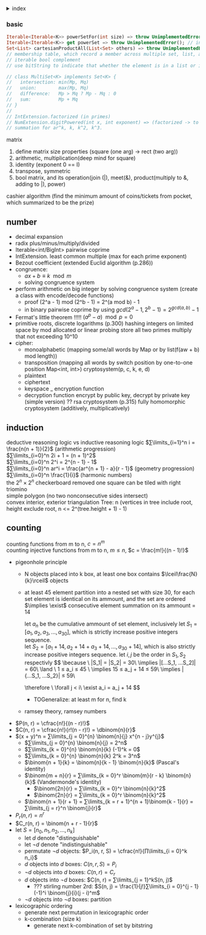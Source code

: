 <details>
    <summary>index</summary>

[basic](#basic)
[number](#number)
[induction](#induction)

</details>

### basic
```dart
Iterable<Iterable<K>> powerSetFor(int size) => throw UnimplementedError(); // combinations from 0 to n
Iterable<Iterable<K>> get powerSet => throw UnimplementedError(); // include empty set
Set<List> cartesianProductAll(List<Set> others) => throw UnimplementedError();
// membership table, which record a member across multiple set, list, aka bool matrix/dataframe
// iterable bool complement
// use bitString to indicate that whether the element is in a list or iterable
```

```dart
// class MultiSet<K> implements Set<K> {
//   intersection: min(Mp, Mq)
//   union:        max(Mp, Mq)
//   difference:   Mp > Mq ? Mp - Mq : 0
//   sum:          Mp + Mq
// }
//
// IntExtension.factorized (in primes)
// NumExtension.digitPowered(int x, int exponent) => (factorized -> to prime log10_2 * 32).floor();
// summation for ar^k, k, k^2, k^3.
```

matrix
1. define matrix size properties (square (one arg) -> rect (two arg))
2. arithmetic, multiplication(deep mind for square)
3. identity (exponent 0 == I)
4. transpose, symmetric
5. bool matrix, and its operation(join (|), meet(&), product(multiply to &, adding to |), power)

cashier algorithm (find the minimum amount of coins/tickets from pocket, which summarized to be the prize)

## number
- decimal expansion
- radix plus/minus/multiply/divided
- Iterable<int/BigInt> pairwise coprime
- IntExtension. least common multiple (max for each prime exponent)
- Bezout coefficient (extended Euclid algorithm (p.286))
- congruence:
    - $ax + b \equiv k \mod m$
    - solving congruence system
- perform arithmetic on big integer by solving congruence system (create a class with encode/decode functions)
   - proof (2^a - 1) mod (2^b - 1) = 2^(a mod b) - 1
   - in binary pairwise coprime by using $gcd(2^a - 1, 2^b - 1) = 2^{gcd(a, b)} - 1$
- Fermat's little theorem !!!!! $(a^p - a) \mod p = 0$
- primitive roots, discrete logarithms (p.300)
hashing integers on limited space by mod allocated or linear probing
store all two primes multiply that not exceeding 10^10
- cipher:
   - monoalphabetic (mapping some/all words by Map or by list(f(aw + b) mod length))
   - transposition (mapping all words by switch position by one-to-one position Map<int, int>)
cryptosystem(p, c, k, e, d)
   - plaintext
   - ciphertext
   - keyspace
   _ encryption function
   - decryption function
encrypt by public key, decrypt by private key (simple version) ??
rsa cryptosystem (p.315)
fully homomorphic cryptosystem (additively, multiplicatively)

## induction
deductive reasoning logic vs inductive reasoning logic
$∑\limits_{i=1}^n i = \frac{n(n + 1)}{2}$ (arithmetic progression)\
$∑\limits_{i=0}^n 2i + 1 = (n + 1)^2$ \
$∑\limits_{i=0}^n 2^i = 2^{n - 1} - 1$ \
$∑\limits_{i=0}^n ar^i = \frac{ar^{n + 1} - a}{r - 1}$ (geometry progression)\
$∑\limits_{i=0}^n \frac{1}{i}$ (harmonic numbers)\
the $2^n \times 2^n$ checkerboard removed one square can be tiled with right triomino\
simple polygon (no two nonconsecutive sides intersect)\
convex
interior, exterior
triangulation
Tree: n (vertices in tree include root, height exclude root, n <= 2^(tree.height + 1) - 1)

## counting
counting functions from m to n, $c = n^m$\
counting injective functions from m to n, $m ≤ n$, $c = \frac{m!}{(n - 1)!}$

- pigeonhole principle
    - N objects placed into k box, at least one box contains $\lceil\frac{N}{k}\rceil$ objects
    - at least 45 element partition into a nested set with size 30, for each set element is identical on its ammount, and the set are ordered $\implies \exist$ consecutive element summation on its ammount $=$ 14

        
        let $a_n$ be the cumulative ammount of set element, inclusively
        let $S_1 = [a_1, a_2, a_3, ..., a_{30}]$, which is strictly increase positive integers sequence.\
        let $S_2 = [a_1 + 14, a_2 + 14 + a_3 + 14, ..., a_{30} + 14]$, which is also strictly increase positive integers sequence.
        let $i, j$ be the order in $S_1, S_2$ respectivly
        $$
        \because \\
        |S_1| = |S_2| = 30\\
        \implies |[...S_1, ...S_2]| = 60\\
        \land \\
        1 ≤ a_i ≤ 45 \\
        \implies 15 ≤ a_j + 14 ≤ 59\\
        \implies |\{...S_1, ...S_2\}| ≤ 59\\

        \therefore \\
        \forall j < i\\
        \exist a_i = a_j + 14
        $$

        -  TOGeneralize: at least m for n, find k
    - ramsey theory, ramsey numbers
- $P(n, r) = \cfrac{n!}{(n - r)!}$
- $C(n, r) = \cfrac{n!}{r!(n - r)!} = \dbinom{n}{r}$
- $(x + y)^n = ∑\limits_{j = 0}^{n} \binom{n}{j} x^{n - j}y^{j}$
    - $∑\limits_{j = 0}^{n} \binom{n}{j} = 2^n$
    - $∑\limits_{k = 0}^{n} \binom{n}{k} (-1)^k = 0$
    - $∑\limits_{k = 0}^{n} \binom{n}{k} 2^k = 3^n$
    - $\binom{n + 1}{k} = \binom{n}{k - 1} \binom{n}{k}$ (Pascal's identity)
    - $\binom{m + n}{r} = ∑\limits_{k = 0}^r \binom{m}{r - k} \binom{n}{k}$ (Vandermonde's identity)
        - $\binom{2n}{r} = ∑\limits_{k = 0}^r \binom{n}{k}^2$
        - $\binom{2n}{r} = ∑\limits_{k = 0}^r \binom{n}{k}^2$
    - $\binom{n + 1}{r + 1} = ∑\limits_{k = r + 1}^{n + 1}\binom{k - 1}{r} = ∑\limits_{j = r}^n \binom{j}{r}$
- $P_r(n, r) = n^r$
- $C_r(n, r) = \binom{n + r - 1}{r}$
- let $S = [n_0, n_1, n_2, ..., n_k]$
    - let $d$ denote "distinguishable"
    - let $¬d$ denote "indistinguishable"
    -  permutate $¬d$ objects: $P_i(n, r, S) = \cfrac{n!}{∏\limits_{i = 0}^k n_i}$
    - $d$ objects into $d$ boxes: $C(n, r, S) = P_i$
    - $¬d$ objects into $d$ boxes: $C(n, r) = C_r$
    - $d$ objects into $¬d$ boxes: $C(n, r) = ∑\limits_{j = 1}^kS(n, j)$
        - ??? stirling number 2rd: $S(n, j) = \frac{1}{j!}∑\limits_{i = 0}^{j - 1}(-1)^i \binom{j}{i}(j - i)^m$
    - $¬d$ objects into $¬d$ boxes: partition
- lexicographic ordering
    - generate next permutation in lexicographic order
    - k-combination (size k)
        - generate next k-combination of set by bitstring